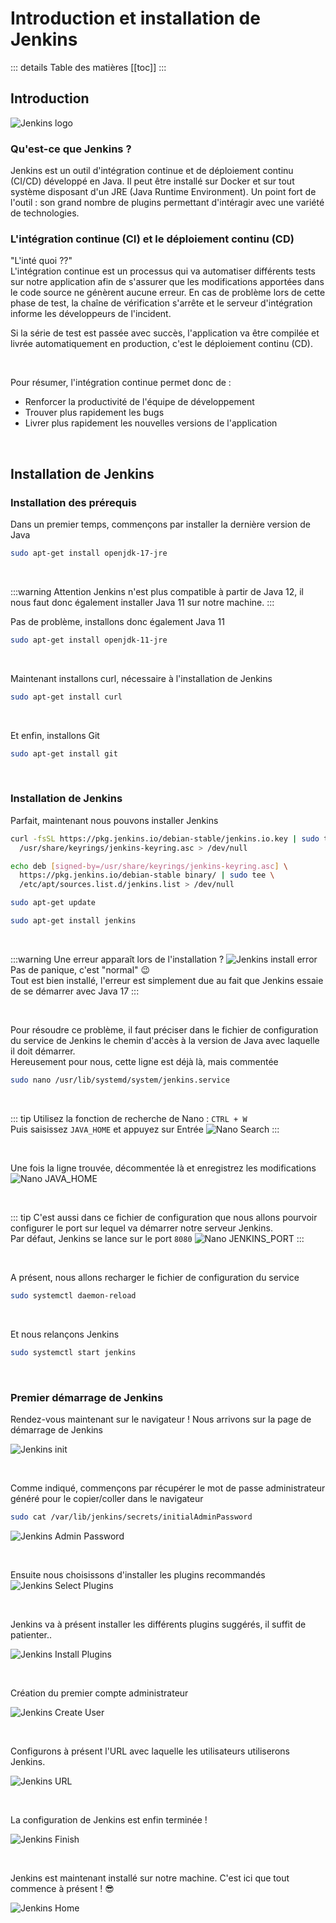# Introduction et installation de Jenkins

::: details Table des matières
[[toc]]
:::

## Introduction
![Jenkins logo](./assets-installjenkins/jenkinslogo.png)

### Qu'est-ce que Jenkins ?
Jenkins est un outil d'intégration continue et de déploiement continu (CI/CD) développé en Java. Il peut être installé sur Docker et sur tout système disposant d'un JRE (Java Runtime Environment). Un point fort de l'outil : son grand nombre de plugins permettant d'intéragir avec une variété de technologies.

### L'intégration continue (CI) et le déploiement continu (CD)
"L'inté quoi ??"<br>
L'intégration continue est un processus qui va automatiser différents tests sur notre application afin de s'assurer que les modifications apportées dans le code source ne génèrent aucune erreur. En cas de problème lors de cette phase de test, la chaîne de vérification s'arrête et le serveur d'intégration informe les développeurs de l'incident.

Si la série de test est passée avec succès, l'application va être compilée et livrée automatiquement en production, c'est le déploiement continu (CD).

<br>

Pour résumer, l'intégration continue permet donc de :
- Renforcer la productivité de l'équipe de développement
- Trouver plus rapidement les bugs
- Livrer plus rapidement les nouvelles versions de l'application

<br>

## Installation de Jenkins
### Installation des prérequis
Dans un premier temps, commençons par installer la dernière version de Java
```sh
sudo apt-get install openjdk-17-jre
```

<br>

:::warning Attention
Jenkins n'est plus compatible à partir de Java 12, il nous faut donc également installer Java 11 sur notre machine.
:::

Pas de problème, installons donc également Java 11
```sh
sudo apt-get install openjdk-11-jre
```

<br>

Maintenant installons curl, nécessaire à l'installation de Jenkins
```sh
sudo apt-get install curl
```

<br>

Et enfin, installons Git
```sh
sudo apt-get install git
```

<br>

### Installation de Jenkins
Parfait, maintenant nous pouvons installer Jenkins
```sh
curl -fsSL https://pkg.jenkins.io/debian-stable/jenkins.io.key | sudo tee \
  /usr/share/keyrings/jenkins-keyring.asc > /dev/null

echo deb [signed-by=/usr/share/keyrings/jenkins-keyring.asc] \
  https://pkg.jenkins.io/debian-stable binary/ | sudo tee \
  /etc/apt/sources.list.d/jenkins.list > /dev/null

sudo apt-get update

sudo apt-get install jenkins
```

<br>

:::warning Une erreur apparaît lors de l'installation ?
![Jenkins install error](./assets-installjenkins/installerror.png)
Pas de panique, c'est "normal" 😉<br>
Tout est bien installé, l'erreur est simplement due au fait que Jenkins essaie de se démarrer avec Java 17
:::

<br>

Pour résoudre ce problème, il faut préciser dans le fichier de configuration du service de Jenkins le chemin d'accès à la version de Java avec laquelle il doit démarrer.<br>
Hereusement pour nous, cette ligne est déjà là, mais commentée
```sh
sudo nano /usr/lib/systemd/system/jenkins.service
```

<br>

::: tip
Utilisez la fonction de recherche de Nano : `CTRL + W`<br>
Puis saisissez `JAVA_HOME` et appuyez sur Entrée
![Nano Search](./assets-installjenkins/nanosearch.png)
:::

<br>

Une fois la ligne trouvée, décommentée là et enregistrez les modifications
![Nano JAVA_HOME](./assets-installjenkins/nanojavahome.png)

<br>

::: tip
C'est aussi dans ce fichier de configuration que nous allons pourvoir configurer le port sur lequel va démarrer notre serveur Jenkins.<br>
Par défaut, Jenkins se lance sur le port `8080`
![Nano JENKINS_PORT](./assets-installjenkins/nanoport.png)
:::

<br>

A présent, nous allons recharger le fichier de configuration du service
```sh
sudo systemctl daemon-reload
```

<br>

Et nous relançons Jenkins
```sh
sudo systemctl start jenkins
```

<br>

### Premier démarrage de Jenkins

Rendez-vous maintenant sur le navigateur ! Nous arrivons sur la page de démarrage de Jenkins

![Jenkins init](./assets-installjenkins/jenkinsinit.png)

<br>

Comme indiqué, commençons par récupérer le mot de passe administrateur généré pour le copier/coller dans le navigateur
```sh
sudo cat /var/lib/jenkins/secrets/initialAdminPassword
```
![Jenkins Admin Password](./assets-installjenkins/jenkinsadminpassword.png)

<br>

Ensuite nous choisissons d'installer les plugins recommandés
![Jenkins Select Plugins](./assets-installjenkins/jenkinsselectplugins.png)

<br>

Jenkins va à présent installer les différents plugins suggérés, il suffit de patienter..


![Jenkins Install Plugins](./assets-installjenkins/jenkinsinstallplugins.png)

<br>

Création du premier compte administrateur


![Jenkins Create User](./assets-installjenkins/jenkinscreateuser.png)

<br>

Configurons à présent l'URL avec laquelle les utilisateurs utiliserons Jenkins. 


![Jenkins URL](./assets-installjenkins/jenkinsurl.png)

<br>

La configuration de Jenkins est enfin terminée !

![Jenkins Finish](./assets-installjenkins/jenkinsfinish.png)

<br>

Jenkins est maintenant installé sur notre machine. C'est ici que tout commence à présent ! 😎

![Jenkins Home](./assets-installjenkins/jenkinshome.png)